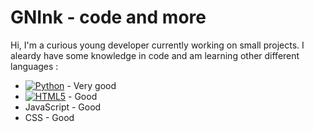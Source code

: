 # GNInk - code and more

Hi, I'm a curious young developer currently working on small projects.
I aleardy have some knowledge in code and am learning other different languages :
 - [![Python](https://img.shields.io/badge/python-3670A0?style=flat&logo=python&logoColor=ffdd54)](https://example.com) - Very good
 - [![HTML5](https://img.shields.io/badge/html5-%23E34F26.svg?style=flat&logo=html5&logoColor=white)]() - Good
 - JavaScript - Good
 - CSS - Good
